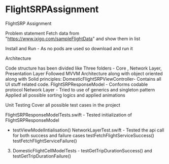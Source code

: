 # FlightSRPAssignment

FlightSRP Assignment 
 
Problem statement Fetch data from "https://www.ixigo.com/sampleFlightData" and show them in list


Install and Run - As no pods are used so download and run it 

Architecture

Code structure has been divided like Three folders - Core , Network Layer, Presentation Layer
Followed MVVM Architecture along with object oriented along with Solid principles: 
DomesticFlightSRPViewController- Contains all UI stuff related code.
FlightSRPResponseModel - Conforms codable protocol
Network Layer - Tried to use of generics and singleton pattern
Applied all possible sorting logics and applied animations



Unit Testing 
 Cover all possible test cases in the project

FlightSRPResponseModelTests.swift - Tested initialization of FlightSRPResponseModel
 -  testViewModelIntialisation()
NetworkLayerTest.swift -  Tested the api call for both success and failure cases
testFetchFlightServiceSuccess()
testFetchFlightServiceFailure()

3. DomesticFlightCellModelTests - testGetTripDurationSuccess() and testGetTripDurationFailure()







 

